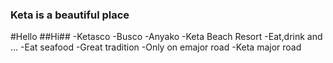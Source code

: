 ### Keta is a beautiful place
#Hello
##Hi##
-Ketasco
-Busco
-Anyako
-Keta Beach Resort
 -Eat,drink and ...
 -Eat seafood
 -Great tradition
-Only on emajor road
 -Keta major road
